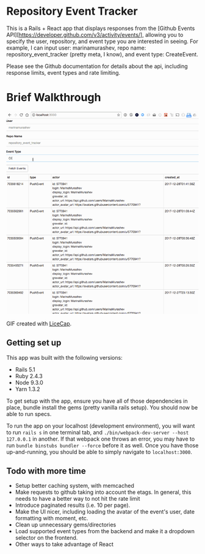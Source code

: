 # Repository Event Tracker

This is a Rails + React app that displays responses from the [Github Events API][https://developer.github.com/v3/activity/events/], allowing you to specify the user, repository, and event type you are interested in seeing.  For example, I can input user: marinamurashev, repo name: repository_event_tracker (pretty meta, I know), and event type: CreateEvent.

Please see the Github documentation for details about the api, including response limits, event types and rate limiting.

# Brief Walkthrough

![Video Walkthrough](walkthrough.gif)

GIF created with [LiceCap](http://www.cockos.com/licecap/).

## Getting set up

This app was built with the following versions:

* Rails 5.1
* Ruby 2.4.3
* Node 9.3.0
* Yarn 1.3.2

To get setup with the app, ensure you have all of those dependencies in place, bundle install the gems (pretty vanilla rails setup). You should now be able to run specs.

To run the app on your localhost (development environment), you will want to run `rails s` in one terminal tab, and `./bin/webpack-dev-server --host 127.0.0.1` in another. If that webpack one throws an error, you may have to run `bundle binstubs bundler --force` before it as well. Once you have those up-and-running, you should be able to simply navigate to `localhost:3000`.

## Todo with more time

* Setup better caching system, with memcached
* Make requests to github taking into account the etags. In general, this needs to have a better way to not hit the rate limit
* Introduce paginated results (i.e. 10 per page).
* Make the UI nicer, including loading the avatar of the event's user, date formatting with moment, etc.
* Clean up unnecessary gems/directories
* Load supported event types from the backend and make it a dropdown selector on the frontend.
* Other ways to take advantage of React
